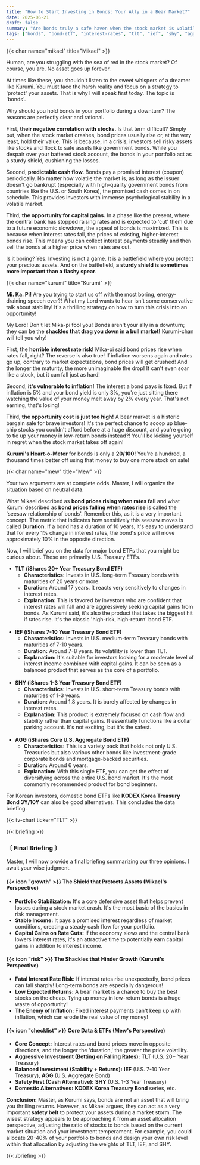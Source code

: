 ```yaml
---
title: "How to Start Investing in Bonds: Your Ally in a Bear Market?"
date: 2025-06-21
draft: false
summary: "Are bonds truly a safe haven when the stock market is volatile? From their negative correlation with stocks and predictable cash flow to the risks of interest rates and opportunity costs. Three unique characters break down everything you need to know about bond investing, including key ETFs like TLT, IEF, and AGG."
tags: ["bonds", "bond-etf", "interest-rates", "tlt", "ief", "shy", "agg", "asset-allocation", "us-stocks"]
---
```


{{< char name="mikael" title="Mikael" >}}
<p>Human, are you struggling with the sea of red in the stock market? Of course, you are. No asset goes up forever.</p>
<p>At times like these, you shouldn't listen to the sweet whispers of a dreamer like Kurumi. You must face the harsh reality and focus on a strategy to 'protect' your assets. That is why I will speak first today. The topic is 'bonds'.</p>
<p>Why should you hold bonds in your portfolio during a downturn? The reasons are perfectly clear and rational.</p>
<p>First, <strong>their negative correlation with stocks.</strong> Is that term difficult? Simply put, when the stock market crashes, bond prices usually rise or, at the very least, hold their value. This is because, in a crisis, investors sell risky assets like stocks and flock to safe assets like government bonds. While you despair over your battered stock account, the bonds in your portfolio act as a sturdy shield, cushioning the losses.</p>
<p>Second, <strong>predictable cash flow.</strong> Bonds pay a promised interest (coupon) periodically. No matter how volatile the market is, as long as the issuer doesn't go bankrupt (especially with high-quality government bonds from countries like the U.S. or South Korea), the promised cash comes in on schedule. This provides investors with immense psychological stability in a volatile market.</p>
<p>Third, <strong>the opportunity for capital gains.</strong> In a phase like the present, where the central bank has stopped raising rates and is expected to 'cut' them due to a future economic slowdown, the appeal of bonds is maximized. This is because when interest rates fall, the prices of existing, higher-interest bonds rise. This means you can collect interest payments steadily and then sell the bonds at a higher price when rates are cut.</p>
<p>Is it boring? Yes. Investing is not a game. It is a battlefield where you protect your precious assets. And on the battlefield, <strong>a sturdy shield is sometimes more important than a flashy spear</strong>.</p>

{{< char name="kurumi" title="Kurumi" >}}
<p><strong>Mi. Ka. Pi!</strong> Are you trying to start us off with the most boring, energy-draining speech ever?! What my Lord wants to hear isn't some conservative talk about stability! It's a thrilling strategy on how to turn this crisis into an opportunity!</p>
<p>My Lord! Don't let Mika-pi fool you! Bonds aren't your ally in a downturn; they can be the <strong>shackles that drag you down in a bull market!</strong> Kurumi-chan will tell you why!</p>
<p>First, the <strong>horrible interest rate risk!</strong> Mika-pi said bond prices rise when rates fall, right? The reverse is also true! If inflation worsens again and rates go up, contrary to market expectations, bond prices will get crushed! And the longer the maturity, the more unimaginable the drop! It can't even soar like a stock, but it can fall just as hard!</p>
<p>Second, <strong>it's vulnerable to inflation!</strong> The interest a bond pays is fixed. But if inflation is 5% and your bond yield is only 3%, you're just sitting there watching the value of your money melt away by 2% every year. That's not earning, that's losing!</p>
<p>Third, <strong>the opportunity cost is just too high!</strong> A bear market is a historic bargain sale for brave investors! It's the perfect chance to scoop up blue-chip stocks you couldn't afford before at a huge discount, and you're going to tie up your money in low-return bonds instead?! You'll be kicking yourself in regret when the stock market takes off again!</p>
<p><strong>Kurumi's Heart-o-Meter</strong> for bonds is only a <strong>20/100!</strong> You're a hundred, a thousand times better off using that money to buy one more stock on sale!</p>

{{< char name="mew" title="Mew" >}}
<p>Your two arguments are at complete odds. Master, I will organize the situation based on neutral data.</p>
<p>What Mikael described as <strong>bond prices rising when rates fall</strong> and what Kurumi described as <strong>bond prices falling when rates rise</strong> is called the 'seesaw relationship of bonds'. Remember this, as it is a very important concept. The metric that indicates how sensitively this seesaw moves is called <strong>Duration</strong>. If a bond has a duration of 10 years, it's easy to understand that for every 1% change in interest rates, the bond's price will move approximately 10% in the opposite direction.</p>
<p>Now, I will brief you on the data for major bond ETFs that you might be curious about. These are primarily U.S. Treasury ETFs.</p>
<ul>
    <li><strong>TLT (iShares 20+ Year Treasury Bond ETF)</strong>
        <ul>
            <li><strong>Characteristics:</strong> Invests in U.S. long-term Treasury bonds with maturities of 20 years or more.</li>
            <li><strong>Duration:</strong> Around 17 years. It reacts very sensitively to changes in interest rates.</li>
            <li><strong>Explanation:</strong> This is favored by investors who are confident that interest rates will fall and are aggressively seeking capital gains from bonds. As Kurumi said, it's also the product that takes the biggest hit if rates rise. It's the classic 'high-risk, high-return' bond ETF.</li>
        </ul>
    </li><br>
    <li><strong>IEF (iShares 7-10 Year Treasury Bond ETF)</strong>
        <ul>
            <li><strong>Characteristics:</strong> Invests in U.S. medium-term Treasury bonds with maturities of 7-10 years.</li>
            <li><strong>Duration:</strong> Around 7-8 years. Its volatility is lower than TLT.</li>
            <li><strong>Explanation:</strong> It's suitable for investors looking for a moderate level of interest income combined with capital gains. It can be seen as a balanced product that serves as the core of a portfolio.</li>
        </ul>
    </li><br>
    <li><strong>SHY (iShares 1-3 Year Treasury Bond ETF)</strong>
        <ul>
            <li><strong>Characteristics:</strong> Invests in U.S. short-term Treasury bonds with maturities of 1-3 years.</li>
            <li><strong>Duration:</strong> Around 1.8 years. It is barely affected by changes in interest rates.</li>
            <li><strong>Explanation:</strong> This product is extremely focused on cash flow and stability rather than capital gains. It essentially functions like a dollar parking account. It's not exciting, but it's the safest.</li>
        </ul>
    </li><br>
    <li><strong>AGG (iShares Core U.S. Aggregate Bond ETF)</strong>
        <ul>
            <li><strong>Characteristics:</strong> This is a variety pack that holds not only U.S. Treasuries but also various other bonds like investment-grade corporate bonds and mortgage-backed securities.</li>
            <li><strong>Duration:</strong> Around 6 years.</li>
            <li><strong>Explanation:</strong> With this single ETF, you can get the effect of diversifying across the entire U.S. bond market. It's the most commonly recommended product for bond beginners.</li>
        </ul>
    </li>
</ul>
<p>For Korean investors, domestic bond ETFs like <strong>KODEX Korea Treasury Bond 3Y/10Y</strong> can also be good alternatives. This concludes the data briefing.</p>
{{< tv-chart ticker="TLT" >}}

{{< briefing >}}
<h3><strong>〔 Final Briefing 〕</strong></h3>
<p>Master, I will now provide a final briefing summarizing our three opinions. I await your wise judgment.</p>

<h4><span class="svg-icon">{{< icon "growth" >}}</span> The Shield that Protects Assets (Mikael's Perspective)</h4>
<ul>
    <li><strong>Portfolio Stabilization:</strong> It's a core defensive asset that helps prevent losses during a stock market crash. It's the most basic of the basics in risk management.</li>
    <li><strong>Stable Income:</strong> It pays a promised interest regardless of market conditions, creating a steady cash flow for your portfolio.</li>
    <li><strong>Capital Gains on Rate Cuts:</strong> If the economy slows and the central bank lowers interest rates, it's an attractive time to potentially earn capital gains in addition to interest income.</li>
</ul>

<h4><span class="svg-icon">{{< icon "risk" >}}</span> The Shackles that Hinder Growth (Kurumi's Perspective)</h4>
<ul>
    <li><strong>Fatal Interest Rate Risk:</strong> If interest rates rise unexpectedly, bond prices can fall sharply! Long-term bonds are especially dangerous!</li>
    <li><strong>Low Expected Returns:</strong> A bear market is a chance to buy the best stocks on the cheap. Tying up money in low-return bonds is a huge waste of opportunity!</li>
    <li><strong>The Enemy of Inflation:</strong> Fixed interest payments can't keep up with inflation, which can erode the real value of my money!</li>
</ul>

<h4><span class="svg-icon">{{< icon "checklist" >}}</span> Core Data & ETFs (Mew's Perspective)</h4>
<ul>
    <li><strong>Core Concept:</strong> Interest rates and bond prices move in opposite directions, and the longer the 'duration,' the greater the price volatility.</li>
    <li><strong>Aggressive Investment (Betting on Falling Rates):</strong> <strong>TLT</strong> (U.S. 20+ Year Treasury)</li>
    <li><strong>Balanced Investment (Stability + Returns):</strong> <strong>IEF</strong> (U.S. 7-10 Year Treasury), <strong>AGG</strong> (U.S. Aggregate Bond)</li>
    <li><strong>Safety First (Cash Alternative):</strong> <strong>SHY</strong> (U.S. 1-3 Year Treasury)</li>
    <li><strong>Domestic Alternatives:</strong> <strong>KODEX Korea Treasury Bond</strong> series, etc.</li>
</ul>

<div class="final-conclusion">
    <p><strong>Conclusion:</strong> Master, as Kurumi says, bonds are not an asset that will bring you thrilling returns. However, as Mikael argues, they can act as a very important <strong>safety belt</strong> to protect your assets during a market storm. The wisest strategy appears to be approaching it from an asset allocation perspective, adjusting the ratio of stocks to bonds based on the current market situation and your investment temperament. For example, you could allocate 20-40% of your portfolio to bonds and design your own risk level within that allocation by adjusting the weights of TLT, IEF, and SHY.</p>
</div>
{{< /briefing >}}